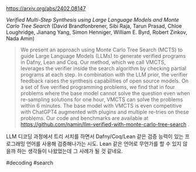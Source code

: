 https://arxiv.org/abs/2402.08147

*Verified Multi-Step Synthesis using Large Language Models and Monte Carlo Tree Search* (David Brandfonbrener, Sibi Raja, Tarun Prasad, Chloe Loughridge, Jianang Yang, Simon Henniger, William E. Byrd, Robert Zinkov, Nada Amin)

> We present an approach using Monte Carlo Tree Search (MCTS) to guide Large Language Models (LLMs) to generate verified programs in Dafny, Lean and Coq. Our method, which we call VMCTS, leverages the verifier inside the search algorithm by checking partial programs at each step. In combination with the LLM prior, the verifier feedback raises the synthesis capabilities of open source models. On a set of five verified programming problems, we find that in four problems where the base model cannot solve the question even when re-sampling solutions for one hour, VMCTS can solve the problems within 6 minutes. The base model with VMCTS is even competitive with ChatGPT4 augmented with plugins and multiple re-tries on these problems. Our code and benchmarks are available at https://github.com/namin/llm-verified-with-monte-carlo-tree-search .

LLM 디코딩 과정에서 트리 서치를 하면서 Dafny/Coq/Lean 같은 검증 능력이 있는 프로그래밍 언어를 사용해 검증해나가는 시도. Lean 같은 언어로 무언가를 할 수 있지 않을까 하는 생각들이 나왔었는데 그 사례가 될 것 같네요.

#decoding #search 